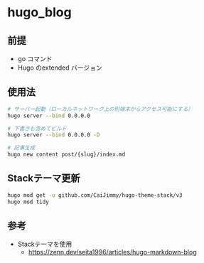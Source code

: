 # hugo_blog
## 前提

- go コマンド
- Hugo のextended バージョン

## 使用法

```bash
# サーバー起動（ローカルネットワーク上の別端末からアクセス可能にする）
hugo server --bind 0.0.0.0

# 下書きも含めてビルド
hugo server --bind 0.0.0.0 -D

# 記事生成
hugo new content post/{slug}/index.md
```

## Stackテーマ更新

```bash
hugo mod get -u github.com/CaiJimmy/hugo-theme-stack/v3
hugo mod tidy
```

## 参考
- Stackテーマを使用
  - https://zenn.dev/seita1996/articles/hugo-markdown-blog
